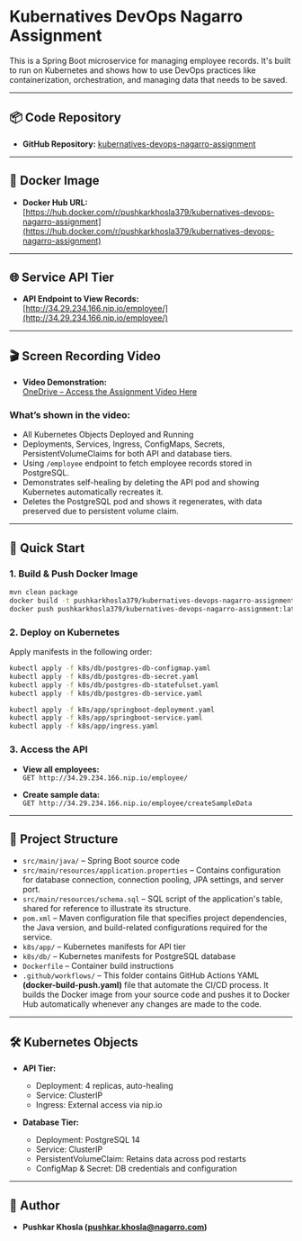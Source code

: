 # Kubernatives DevOps Nagarro Assignment

This is a Spring Boot microservice for managing employee records. It's built to run on Kubernetes and shows how to use DevOps practices like containerization, orchestration, and managing data that needs to be saved.

---

## 📦 Code Repository

- **GitHub Repository:** [kubernatives-devops-nagarro-assignment](https://github.com/KhoslaPushkar/kubernatives-devops-nagarro-assignment)

---

## 🐳 Docker Image

- **Docker Hub URL:** [https://hub.docker.com/r/pushkarkhosla379/kubernatives-devops-nagarro-assignment](https://hub.docker.com/r/pushkarkhosla379/kubernatives-devops-nagarro-assignment)

---

## 🌐 Service API Tier

- **API Endpoint to View Records:**  
  [http://34.29.234.166.nip.io/employee/](http://34.29.234.166.nip.io/employee/)

---

## 🎬 Screen Recording Video

- **Video Demonstration:**  
  [OneDrive – Access the Assignment Video Here](https://nagarro-my.sharepoint.com/:v:/p/pushkar_khosla/EU1maTUjDT1JvHTp7S3qfMwBA0WZqH9a2U4BtVP3CQge7g?nav=eyJyZWZlcnJhbEluZm8iOnsicmVmZXJyYWxBcHAiOiJPbmVEcml2ZUZvckJ1c2luZXNzIiwicmVmZXJyYWxBcHBQbGF0Zm9ybSI6IldlYiIsInJlZmVycmFsTW9kZSI6InZpZXciLCJyZWZlcnJhbFZpZXciOiJNeUZpbGVzTGlua0NvcHkifX0&e=y4iuWK)  

### What’s shown in the video:
   - All Kubernetes Objects Deployed and Running
   - Deployments, Services, Ingress, ConfigMaps, Secrets, PersistentVolumeClaims for both API and database tiers.
   - Using `/employee` endpoint to fetch employee records stored in PostgreSQL.
   - Demonstrates self-healing by deleting the API pod and showing Kubernetes automatically recreates it.
   - Deletes the PostgreSQL pod and shows it regenerates, with data preserved due to persistent volume claim.

---

## 🚀 Quick Start

### 1. Build & Push Docker Image

```sh
mvn clean package
docker build -t pushkarkhosla379/kubernatives-devops-nagarro-assignment:latest .
docker push pushkarkhosla379/kubernatives-devops-nagarro-assignment:latest
```

### 2. Deploy on Kubernetes

Apply manifests in the following order:

```sh
kubectl apply -f k8s/db/postgres-db-configmap.yaml
kubectl apply -f k8s/db/postgres-db-secret.yaml
kubectl apply -f k8s/db/postgres-db-statefulset.yaml
kubectl apply -f k8s/db/postgres-db-service.yaml

kubectl apply -f k8s/app/springboot-deployment.yaml
kubectl apply -f k8s/app/springboot-service.yaml
kubectl apply -f k8s/app/ingress.yaml
```

### 3. Access the API

- **View all employees:**  
  `GET http://34.29.234.166.nip.io/employee/`

- **Create sample data:**  
  `GET http://34.29.234.166.nip.io/employee/createSampleData`

---

## 📂 Project Structure

- `src/main/java/` – Spring Boot source code
- `src/main/resources/application.properties` –  Contains configuration for database connection, connection pooling, JPA settings, and server port.  
- `src/main/resources/schema.sql` –  SQL script of the application's table, shared for reference to illustrate its structure.
- `pom.xml` –  Maven configuration file that specifies project dependencies, the Java version, and build-related configurations required for the service.
- `k8s/app/` – Kubernetes manifests for API tier
- `k8s/db/` – Kubernetes manifests for PostgreSQL database
- `Dockerfile` – Container build instructions
- `.github/workflows/` –  This folder contains GitHub Actions YAML **(docker-build-push.yaml)** file that automate the CI/CD process. It builds the Docker image from your source code and pushes it to Docker Hub automatically whenever any changes are made to the code.

---

## 🛠️ Kubernetes Objects

- **API Tier:**  
  - Deployment: 4 replicas, auto-healing
  - Service: ClusterIP
  - Ingress: External access via nip.io

- **Database Tier:**  
  - Deployment: PostgreSQL 14
  - Service: ClusterIP
  - PersistentVolumeClaim: Retains data across pod restarts
  - ConfigMap & Secret: DB credentials and configuration

---

## 👤 Author

- **Pushkar Khosla (pushkar.khosla@nagarro.com)**
